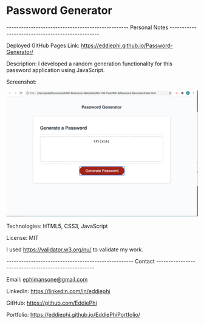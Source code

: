 # Password Generator

-------------------------------------------------- Personal Notes -------------------------------------------------


Deployed GitHub Pages Link: https://eddiephi.github.io/Password-Generator/

Description: I developed a random generation functionality for this password application using JavaScript.

Screenshot:

![Password Generator](./Assets/Images/password-generator.png)

Technologies: HTML5, CSS3, JavaScript

License: MIT

I used https://validator.w3.org/nu/ to validate my work.

---------------------------------------------------- Contact ----------------------------------------------------

Email: ephimansone@gmail.com 

LinkedIn: https://linkedin.com/in/eddiephi

GitHub: https://github.com/EddiePhi

Portfolio: https://eddiephi.github.io/EddiePhiPortfolio/

